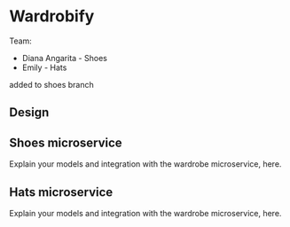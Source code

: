 # Wardrobify

Team:


* Diana Angarita - Shoes
* Emily - Hats

added to shoes branch


## Design

## Shoes microservice

Explain your models and integration with the wardrobe
microservice, here.

## Hats microservice

Explain your models and integration with the wardrobe
microservice, here.
